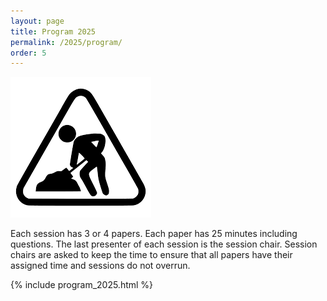```yaml
---
layout: page
title: Program 2025
permalink: /2025/program/
order: 5
---
```


![Work in Progress](/assets/wip.png)

Each session has 3 or 4 papers. Each paper has 25 minutes including questions. 
The last presenter of each session is the session chair. Session chairs are asked to keep the time to ensure that all papers have their assigned time and sessions do not overrun.




{% include program_2025.html %}
